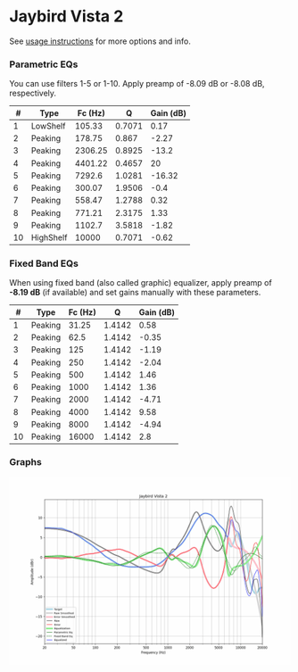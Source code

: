 # Jaybird Vista 2
See [usage instructions](https://github.com/jaakkopasanen/AutoEq#usage) for more options and info.

### Parametric EQs
You can use filters 1-5 or 1-10. Apply preamp of -8.09 dB or -8.08 dB, respectively.

|   # | Type      |   Fc (Hz) |      Q |   Gain (dB) |
|-----|-----------|-----------|--------|-------------|
|   1 | LowShelf  |    105.33 | 0.7071 |        0.17 |
|   2 | Peaking   |    178.75 | 0.867  |       -2.27 |
|   3 | Peaking   |   2306.25 | 0.8925 |      -13.2  |
|   4 | Peaking   |   4401.22 | 0.4657 |       20    |
|   5 | Peaking   |   7292.6  | 1.0281 |      -16.32 |
|   6 | Peaking   |    300.07 | 1.9506 |       -0.4  |
|   7 | Peaking   |    558.47 | 1.2788 |        0.32 |
|   8 | Peaking   |    771.21 | 2.3175 |        1.33 |
|   9 | Peaking   |   1102.7  | 3.5818 |       -1.82 |
|  10 | HighShelf |  10000    | 0.7071 |       -0.62 |

### Fixed Band EQs
When using fixed band (also called graphic) equalizer, apply preamp of **-8.19 dB** (if available) and set gains manually with these parameters.

|   # | Type    |   Fc (Hz) |      Q |   Gain (dB) |
|-----|---------|-----------|--------|-------------|
|   1 | Peaking |     31.25 | 1.4142 |        0.58 |
|   2 | Peaking |     62.5  | 1.4142 |       -0.35 |
|   3 | Peaking |    125    | 1.4142 |       -1.19 |
|   4 | Peaking |    250    | 1.4142 |       -2.04 |
|   5 | Peaking |    500    | 1.4142 |        1.46 |
|   6 | Peaking |   1000    | 1.4142 |        1.36 |
|   7 | Peaking |   2000    | 1.4142 |       -4.71 |
|   8 | Peaking |   4000    | 1.4142 |        9.58 |
|   9 | Peaking |   8000    | 1.4142 |       -4.94 |
|  10 | Peaking |  16000    | 1.4142 |        2.8  |

### Graphs
![](./Jaybird%20Vista%202.png)
